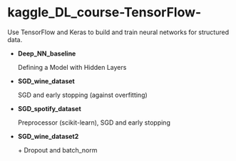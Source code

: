# kaggle_DL_course-TensorFlow-
Use TensorFlow and Keras to build and train neural networks for structured data.

- **Deep_NN_baseline**

  Defining a Model with Hidden Layers

- **SGD_wine_dataset**

  SGD and early stopping (against overfitting)

- **SGD_spotify_dataset**

  Preprocessor (scikit-learn), SGD and early stopping 

- **SGD_wine_dataset2**

  \+ Dropout and batch_norm


